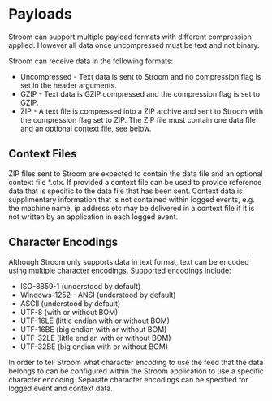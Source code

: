 # Payloads

Stroom can support multiple payload formats with different compression applied. However all data once uncompressed must be text and not binary.

Stroom can receive data in the following formats:

* Uncompressed - Text data is sent to Stroom and no compression flag is set in the header arguments.
* GZIP - Text data is GZIP compressed and the compression flag is set to GZIP.
* ZIP - A text file is compressed into a ZIP archive and sent to Stroom with the compression flag set to ZIP. The ZIP file must contain one data file and an optional context file, see below.

## Context Files

ZIP files sent to Stroom are expected to contain the data file and an optional context file *.ctx. If provided a context file can be used to provide reference data that is specific to the data file that has been sent. Context data is supplimentary information that is not contained within logged events, e.g. the machine name, ip address etc may be delivered in a context file if it is not written by an application in each logged event.

## Character Encodings

Although Stroom only supports data in text format, text can be encoded using multiple character encodings. Supported encodings include:

* ISO-8859-1 (understood by default)
* Windows-1252 - ANSI (understood by default)
* ASCII (understood by default)
* UTF-8 (with or without BOM)
* UTF-16LE (little endian with or without BOM)
* UTF-16BE (big endian with or without BOM)
* UTF-32LE (little endian with or without BOM)
* UTF-32BE (big endian with or without BOM)

In order to tell Stroom what character encoding to use the feed that the data belongs to can be configured within the Stroom application to use a specific character encoding. Separate character encodings can be specified for logged event and context data.
